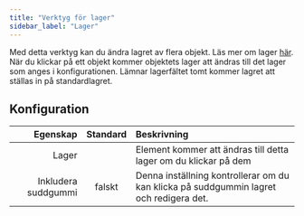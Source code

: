 ```yaml
---
title: "Verktyg för lager"
sidebar_label: "Lager"
---
```


Med detta verktyg kan du ändra lagret av flera objekt. Läs mer om lager [här](../layers.md). När du klickar på ett objekt kommer objektets lager att ändras till det lager som anges i konfigurationen. Lämnar lagerfältet tomt kommer lagret att ställas in på standardlagret.

## Konfiguration

|            Egenskap | Standard | Beskrivning                                                                            |
| -------------------:|:--------:|:-------------------------------------------------------------------------------------- |
|               Lager |          | Element kommer att ändras till detta lager om du klickar på dem                        |
| Inkludera suddgummi |  falskt  | Denna inställning kontrollerar om du kan klicka på suddgummin lagret och redigera det. |
